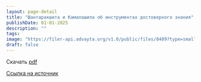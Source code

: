 ```yaml
---
layout: page-detail
title: "Шантаракшита и Камалашила об инструментах достоверного знания"
publishDate: 01-01-2025
description: ""
tags:
image: "https://filer-api.advayta.org/v1.0/public/files/8409?type=small"
draft: false
---
```


Скачать [pdf](https://filer-api.advayta.org/v1.0/public/files/8409?type=medium)

[Ссылка на источник](https://www.academia.edu/13269485/%C5%9A%C4%81ntarak%E1%B9%A3ita%5Fand%5FKamala%C5%9B%C4%ABla%5Fon%5Fthe%5Finstruments%5Fof%5Fvalid%5Fcognition%5FIn%5FRussian%5F)  
  
  
